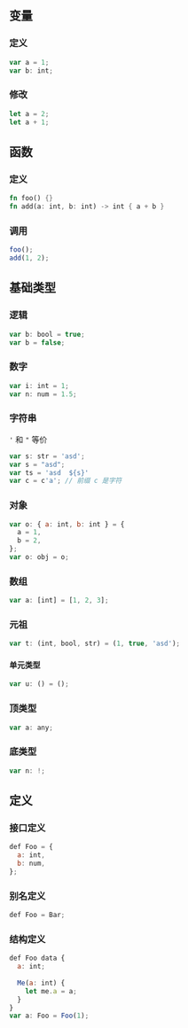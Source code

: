 ## 变量

### 定义

```js
var a = 1;
var b: int;
```

### 修改

```js
let a = 2;
let a + 1;
```

## 函数

### 定义

```rust
fn foo() {}
fn add(a: int, b: int) -> int { a + b }
```

### 调用

```js
foo();
add(1, 2);
```

## 基础类型

### 逻辑

```js
var b: bool = true;
var b = false;
```

### 数字

```js
var i: int = 1;
var n: num = 1.5;
```

### 字符串

`'` 和 `"` 等价

```js
var s: str = 'asd';
var s = "asd";
var ts = 'asd  ${s}'
var c = c'a'; // 前缀 c 是字符
```

### 对象

```js
var o: { a: int, b: int } = {
  a = 1,
  b = 2,
};
var o: obj = o;
```

### 数组

```js
var a: [int] = [1, 2, 3];
```

### 元祖

```js
var t: (int, bool, str) = (1, true, 'asd');
```

#### 单元类型

```js
var u: () = ();
```

### 顶类型

```js
var a: any;
```

### 底类型

```js
var n: !;
```

## 定义

### 接口定义

```js
def Foo = {
  a: int,
  b: num,
};
```

### 别名定义

```js
def Foo = Bar;
```

### 结构定义

```js
def Foo data {
  a: int;
  
  Me(a: int) {
    let me.a = a;
  }
}
var a: Foo = Foo(1);
```

